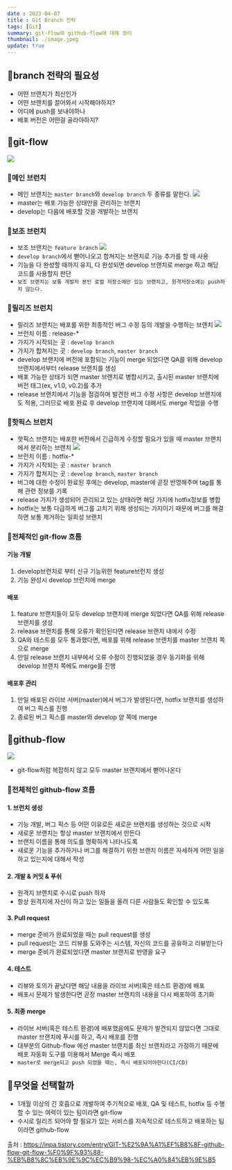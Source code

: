 ```yaml
---
date : 2023-04-07
title : Git Branch 전략
tags: [Git]
summary: git-flow와 github-flow에 대해 정리
thumbnail: ./image.jpeg
update: true
---
```


## 📌branch 전략의 필요성

- 어떤 브랜치가 최신인가
- 어떤 브랜치를 끌어와서 시작해야하지?
- 어디에 push를 보내야하나
- 배포 버전은 어떤걸 골라야하지?

## 📌git-flow

![](https://velog.velcdn.com/images/wjdtmfgh/post/e5162aca-161a-4efb-9a46-b211feaf061f/image.png)

### 📖메인 브런치

- 메인 브랜치는 `master branch`와 `develop branch` 두 종류를 말한다.
  ![](https://velog.velcdn.com/images/wjdtmfgh/post/6594b55b-6e10-43ea-aeb2-c1e6b516a5f0/image.png)
- master는 배포 가능한 상태만을 관리하는 브랜치
- develop는 다음에 배포할 것을 개발하는 브랜치

### 📖보조 브런치

- 보조 브랜치는 `feature branch`
  ![](https://velog.velcdn.com/images/wjdtmfgh/post/d6f4e07d-7037-4499-b292-eb889854286c/image.png)
- `develop branch`에서 뻗어나오고 합쳐지는 브랜치로 기능 추가를 할 때 사용
- 기능을 다 완성할 때까지 유지, 다 완성되면 develop 브랜치로 merge 하고 해당 코드를 사용할지 판단
- `보조 브랜치는 보통 개발자 본인 로컬 저장소에만 있는 브랜치고, 원격저장소에는 push하지 않는다.`

### 📖릴리즈 브런치

- 릴리즈 브랜치는 배포를 위한 최종적인 버그 수정 등의 개발을 수행하는 브랜치
  ![](https://velog.velcdn.com/images/wjdtmfgh/post/2a5b3196-ac74-4970-afc0-83404d500399/image.png)
- 브런치 이름 : release-\*
- 가지가 시작되는 곳 : `develop branch`
- 가지가 합쳐지는 곳 : `develop branch`, `master branch`
- develop 브랜치에 버전에 포함되는 기능이 merge 되었다면 QA를 위해 develop 브랜치에서부터 release 브랜치를 생성
- 배포 가능한 상태가 되면 master 브랜치로 병합시키고, 출시된 master 브랜치에 버전 태그(ex, v1.0, v0.2)를 추가
- release 브랜치에서 기능을 점검하며 발견한 버그 수정 사항은 develop 브랜치에도 적용, 그러므로 배포 완료 후 develop 브랜치에 대해서도 merge 작업을 수행

### 📖핫픽스 브런치

- 핫픽스 브랜치는 배포한 버전에서 긴급하게 수정할 필요가 있을 때 master 브랜치에서 분리하는 브랜치
  ![](https://velog.velcdn.com/images/wjdtmfgh/post/74c8adeb-5562-423f-9ba5-700eb2ad5ee7/image.png)
- 브런치 이름 : hotfix-\*
- 가지가 시작되는 곳 : `master branch`
- 가지가 합쳐지는 곳 : `develop branch`, `master branch`
- 버그에 대한 수정이 완료된 후에는 develop, master에 곧장 반영해주며 tag를 통해 관련 정보를 기록
- release 가지가 생성되어 관리되고 있는 상태라면 해당 가지에 hotfix정보를 병합
- hotfix는 보통 다급하게 버그를 고치기 위해 생성되는 가지이기 때문에 버그를 해결하면 보통 제거하는 일회성 브랜치

### 📖전체적인 git-flow 흐름

#### 기능 개발

1. develop브런치로 부터 신규 기능위한 feature브런치 생성
2. 기능 완성시 develop 브런치에 merge

#### 배포

1. feature 브랜치들이 모두 develop 브랜치에 merge 되었다면 QA를 위해 release 브랜치를 생성
2. release 브랜치를 통해 오류가 확인된다면 release 브랜치 내에서 수정
3. QA와 테스트를 모두 통과했다면, 배포를 위해 release 브랜치를 master 브랜치 쪽으로 merge
4. 만일 release 브랜치 내부에서 오류 수정이 진행되었을 경우 동기화를 위해 develop 브랜치 쪽에도 merge를 진행

#### 배포후 관리

1. 만일 배포된 라이브 서버(master)에서 버그가 발생된다면, hotfix 브랜치를 생성하여 버그 픽스를 진행
2. 종료된 버그 픽스를 master와 develop 양 쪽에 merge

## 📌github-flow

![](https://velog.velcdn.com/images/wjdtmfgh/post/01c6fe5f-3173-4138-a2bb-69c7debf0704/image.png)

- git-flow처럼 복잡하지 않고 모두 master 브랜치에서 뻗어나온다

### 📖전체적인 github-flow 흐름

#### 1. 브런치 생성

- 기능 개발, 버그 픽스 등 어떤 이유로든 새로운 브랜치를 생성하는 것으로 시작
- 새로운 브랜치는 항상 master 브랜치에서 만든다
- 브랜치 이름을 통해 의도를 명확하게 나타나도록
- 새로운 기능을 추가하거나 버그를 해결하기 위한 브랜치 이름은 자세하게 어떤 일을 하고 있는지에 대해서 작성

#### 2. 개발 & 커밋 & 푸쉬

- 원격지 브랜치로 수시로 push 하자
- 항상 원격지에 자신이 하고 있는 일들을 올려 다른 사람들도 확인할 수 있도록

#### 3. Pull request

- merge 준비가 완료되었을 때는 pull request를 생성
- pull request는 코드 리뷰를 도와주는 시스템, 자신의 코드를 공유하고 리뷰받는다
- merge 준비가 완료되었다면 master 브랜치로 반영을 요구

#### 4. 테스트

- 리뷰와 토의가 끝났다면 해당 내용을 라이브 서버(혹은 테스트 환경)에 배포
- 배포시 문제가 발생한다면 곧장 master 브랜치의 내용을 다시 배포하여 초기화

#### 5. 최종 merge

- 라이브 서버(혹은 테스트 환경)에 배포했음에도 문제가 발견되지 않았다면 그대로 master 브랜치에 푸시를 하고, 즉시 배포를 진행
- 대부분의 Github-flow 에선 master 브랜치를 최신 브랜치라고 가정하기 때문에 배포 자동화 도구를 이용해서 Merge 즉시 배포
- `master로 merge되고 push 되었을 때는, 즉시 배포되어야한다(CI/CD)`

## 📌무엇을 선택할까

- 1개월 이상의 긴 호흡으로 개발하여 주기적으로 배포, QA 및 테스트, hotfix 등 수행할 수 있는 여력이 있는 팀이라면 git-flow
- 수시로 릴리즈 되어야 할 필요가 있는 서비스를 지속적으로 테스트하고 배포하는 팀이라면 github-flow

출처 : https://inpa.tistory.com/entry/GIT-%E2%9A%A1%EF%B8%8F-github-flow-git-flow-%F0%9F%93%88-%EB%B8%8C%EB%9E%9C%EC%B9%98-%EC%A0%84%EB%9E%B5
